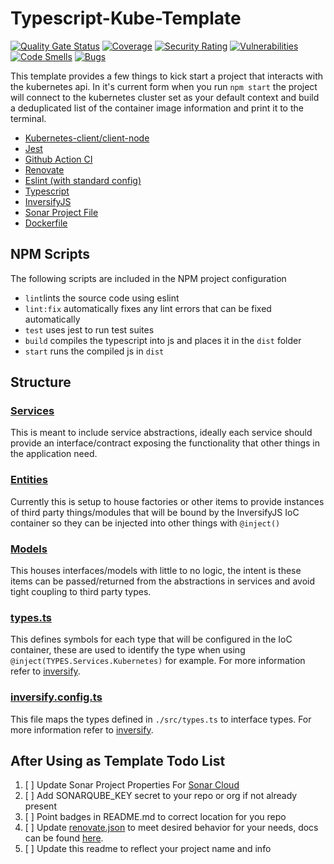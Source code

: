 # Typescript-Kube-Template
[![Quality Gate Status](https://sonarcloud.io/api/project_badges/measure?project=curium-rocks_kube-starter-template&metric=alert_status)](https://sonarcloud.io/summary/new_code?id=curium-rocks_kube-starter-template) [![Coverage](https://sonarcloud.io/api/project_badges/measure?project=curium-rocks_kube-starter-template&metric=coverage)](https://sonarcloud.io/summary/new_code?id=curium-rocks_kube-starter-template) [![Security Rating](https://sonarcloud.io/api/project_badges/measure?project=curium-rocks_kube-starter-template&metric=security_rating)](https://sonarcloud.io/summary/new_code?id=curium-rocks_kube-starter-template) [![Vulnerabilities](https://sonarcloud.io/api/project_badges/measure?project=curium-rocks_kube-starter-template&metric=vulnerabilities)](https://sonarcloud.io/summary/new_code?id=curium-rocks_kube-starter-template) [![Code Smells](https://sonarcloud.io/api/project_badges/measure?project=curium-rocks_kube-starter-template&metric=code_smells)](https://sonarcloud.io/summary/new_code?id=curium-rocks_kube-starter-template) [![Bugs](https://sonarcloud.io/api/project_badges/measure?project=curium-rocks_kube-starter-template&metric=bugs)](https://sonarcloud.io/summary/new_code?id=curium-rocks_kube-starter-template)

This template provides a few things to kick start a project that interacts with the kubernetes api. In it's current form when you run `npm start` the project will connect to the kubernetes cluster set as your default context and build a deduplicated list of the container image information and print it to the terminal.
- [Kubernetes-client/client-node](https://github.com/kubernetes-client/javascript)
- [Jest](https://github.com/facebook/jest)
- [Github Action CI](.github/workflows/ci.yaml)
- [Renovate](https://github.com/renovatebot/renovate)
- [Eslint (with standard config)](https://github.com/standard/eslint-config-standard)
- [Typescript](https://github.com/Microsoft/TypeScript)
- [InversifyJS](https://github.com/inversify/InversifyJS)
- [Sonar Project File](./sonar-project.properties)
- [Dockerfile](./Dockerfile)

## NPM Scripts
The following scripts are included in the NPM project configuration
- `lint`lints the source code using eslint
- `lint:fix` automatically fixes any lint errors that can be fixed automatically
- `test` uses jest to run test suites
- `build` compiles the typescript into js and places it in the `dist` folder
- `start` runs the compiled js in `dist`

## Structure
### [Services](./src/services/)
This is meant to include service abstractions, ideally each service should provide an interface/contract 
exposing the functionality that other things in the application need.
### [Entities](./src/entities/)
Currently this is setup to house factories or other items to provide instances of third party things/modules that will be bound by the InversifyJS IoC container so they can be injected into other things with `@inject()`

### [Models](./src/models/)
This houses interfaces/models with little to no logic, the intent is these items can be passed/returned from the abstractions in services and avoid tight coupling to third party types.

### [types.ts](./src/types.ts)
This defines symbols for each type that will be configured in the IoC container, these are used to identify the type when using `@inject(TYPES.Services.Kubernetes)` for example. For more information refer to [inversify](https://github.com/inversify/InversifyJS).


### [inversify.config.ts](./src/inversify.config.ts)
This file maps the types defined in `./src/types.ts` to interface types. For more information refer to [inversify](https://github.com/inversify/InversifyJS).

## After Using as Template Todo List
1) [ ] Update Sonar Project Properties For [Sonar Cloud](https://sonarcloud.io)
2) [ ] Add SONARQUBE_KEY secret to your repo or org if not already present
3) [ ] Point badges in README.md to correct location for you repo
3) [ ] Update [renovate.json](./renovate.json) to meet desired behavior for your needs, docs can be found [here](https://docs.renovatebot.com).
4) [ ] Update this readme to reflect your project name and info